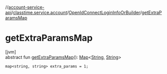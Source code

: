 //[account-service-api](../../../index.md)/[classtime.service.account](../index.md)/[OpenIdConnectLoginInfoOrBuilder](index.md)/[getExtraParamsMap](get-extra-params-map.md)

# getExtraParamsMap

[jvm]\
abstract fun [getExtraParamsMap](get-extra-params-map.md)(): [Map](https://docs.oracle.com/javase/8/docs/api/java/util/Map.html)&lt;[String](https://docs.oracle.com/javase/8/docs/api/java/lang/String.html), [String](https://docs.oracle.com/javase/8/docs/api/java/lang/String.html)&gt;

`map<string, string> extra_params = 1;`
